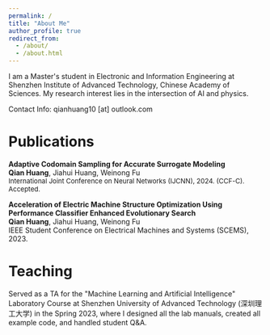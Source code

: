 ```yaml
---
permalink: /
title: "About Me"
author_profile: true
redirect_from: 
  - /about/
  - /about.html
---
```


I am a Master's student in Electronic and Information Engineering at Shenzhen Institute of Advanced Technology, Chinese Academy of Sciences. My research interest lies in the intersection of AI and physics.

Contact Info: qianhuang10 [at] outlook.com

Publications
======
**Adaptive Codomain Sampling for Accurate Surrogate Modeling**<br>
**Qian Huang**, Jiahui Huang, Weinong Fu<br>
<font size="2">International Joint Conference on Neural Networks (IJCNN), 2024. (CCF-C). Accepted.</font>

**Acceleration of Electric Machine Structure Optimization Using Performance Classifier Enhanced Evolutionary Search**<br>
**Qian Huang**, Jiahui Huang, Weinong Fu<br>
IEEE Student Conference on Electrical Machines and Systems (SCEMS), 2023.   


Teaching
======
Served as a TA for the "Machine Learning and Artificial Intelligence" Laboratory Course at Shenzhen University of Advanced Technology (深圳理工大学) in the Spring 2023, where I designed all the lab manuals, created all example code, and handled student Q&A.
